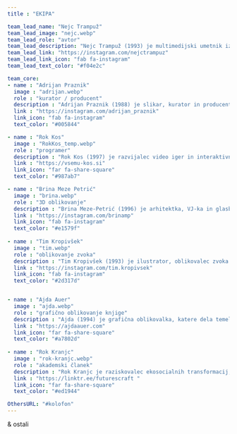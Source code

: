 ```yaml
---
title : "EKIPA"

team_lead_name: "Nejc Trampuž"
team_lead_image: "nejc.webp"
team_lead_role: "avtor"
team_lead_description: "Nejc Trampuž (1993) je multimedijski umetnik iz Slovenije, ki je diplomiral s pohvalo (Cum Laude) in prejel nagrado ALUO za magistrski študij fotografije na Akademiji za likovno umetnost in oblikovanje v Ljubljani. V zadnjih petih letih je aktivno vključen v okoljske in ekološke projekte, od leta 2019 pa je tudi aktivist v gibanju Mladi za podnebno pravičnost. Njegovo priljubljeno izrazno sredstvo je kolaž v kombinaciji z različnimi sodobnimi tehnologijami, mediji in pristopi. Trampuž je imel več deset samostojnih in skupinskih razstav v Sloveniji in tujini ter prejel več nagrad za svoje delo."
team_lead_link: "https://instagram.com/nejctrampuz"
team_lead_link_icon: "fab fa-instagram"
team_lead_text_color: "#f04e2c"

team_core:
- name : "Adrijan Praznik"
  image : "adrijan.webp"
  role : "kurator / producent"
  description : "Adrijan Praznik (1988) je slikar, kurator in producent. Svoja dela je predstavil na številnih razstavah, med drugim na razstavi Čas brez nedolžnosti v Moderni galeriji (SI) in na umetniškem sejmu viennacontemporary (AT). Deluje kot umetniški vodja Galerije Simulaker v Novem mestu ter kot kurator in producent pri projektu konS."
  link : "https://instagram.com/adrijan_praznik"
  link_icon: "fab fa-instagram"
  text_color: "#005844"

- name : "Rok Kos"
  image : "RokKos_temp.webp"
  role : "programer"
  description : "Rok Kos (1997) je razvijalec video iger in interaktivnih doživetij. Po končanem študiju interdisciplinarnega računalništva na Fakulteti za računalništvo in informatiko se je zaposlil v globalnem podjetju Outfit7, kjer je razvijal mobilne igre z več milijardami prenosov. Hkrati razvija lastne projekte, ki vključujejo robotiko, računalništvo in 3D-tiskanje."
  link : "https://vsemu-kos.si"
  link_icon: "far fa-share-square"
  text_color: "#987ab7"

- name : "Brina Meze Petrić"
  image : "brina.webp"
  role : "3D oblikovanje"
  description : "Brina Meze-Petrić (1996) je arhitektka, VJ-ka in glasbenica. Svoje izobraževanje je zaključila na Akademie der bildenden Künste Wien (AT), smer Arhitektura. Oblikovno se najpogosteje izraža s 3D modeliranjem, videom, stripi, infografiko in kolaži."
  link : "https://instagram.com/brinamp"
  link_icon: "fab fa-instagram"
  text_color: "#e1579f"
            
- name : "Tim Kropivšek"
  image : "tim.webp"
  role : "oblikovanje zvoka"
  description : "Tim Kropivšek (1993) je ilustrator, oblikovalec zvoka in glasbenik. Njegova dela so največkrat interaktivna in komentirajo današnjo družbo, človeško psiho, ter podnebno nepravičnost. Kropivšek trenutno zaključuje magistrski študij na ALUO."
  link : "https://instagram.com/tim.kropivsek"
  link_icon: "fab fa-instagram"
  text_color: "#2d317d"


- name : "Ajda Auer"
  image : "ajda.webp"
  role : "grafično oblikovanje knjige"
  description : "Ajda (1994) je grafična oblikovalka, katere dela temeljijo na privlačnih tipografijah in barvnih kombinacijah. Diplomirala je iz vizualnih komunikacij na Fakulteti za dizajn (Ljubljana), študirala grafično umetnost na Akademiji za likovno umetnost v Latviji in nadaljevala magistrski študij na ALUO."
  link : "https://ajdaauer.com"
  link_icon: "far fa-share-square"
  text_color: "#a7802d"
            
- name : "Rok Kranjc"
  image : "rok-kranjc.webp"
  role : "akademski članek"
  description : "Rok Kranjc je raziskovalec ekosocialnih transformacij, dizajner in prevajalec. Je ustanovitelj Futurescrafta, raziskovalnega in dizajn studia za izkustvene prihodnosti, generativne igre in druge oblike ukvarjanja z alternativnimi ekonomijami."
  link : "https://linktr.ee/futurescraft "
  link_icon: "far fa-share-square"
  text_color: "#ed1944"

OthersURL: "#kolofon"
---
```


& ostali